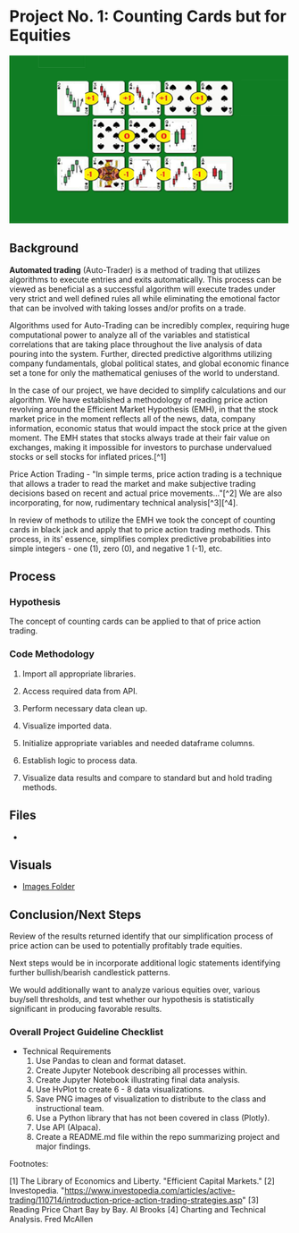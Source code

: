 # Project No. 1: Counting Cards but for Equities

<img src="/Resources/Images/Counting_cards.png"  width="500" height="300">

## Background

**Automated trading** (Auto-Trader) is a method of trading that utilizes algorithms to execute entries and exits automatically. This process can be viewed as beneficial as a successful algorithm will execute trades under very strict and well defined rules all while eliminating the emotional factor that can be involved with taking losses and/or profits on a trade.

Algorithms used for Auto-Trading can be incredibly complex, requiring huge computational power to analyze all of the variables and statistical correlations that are taking place throughout the live analysis of data pouring into the system. Further, directed predictive algorithms utilizing company fundamentals, global political states, and global economic finance set a tone for only the mathematical geniuses of the world to understand.

In the case of our project, we have decided to simplify calculations and our algorithm. We have established a methodology of reading price action revolving around the Efficient Market Hypothesis (EMH), in that the stock market price in the moment reflects all of the news, data, company information, economic status that would impact the stock price at the given moment. The EMH states that stocks always trade at their fair value on exchanges, making it impossible for investors to purchase undervalued stocks or sell stocks for inflated prices.[^1]

Price Action Trading - "In simple terms, price action trading is a technique that allows a trader to read the market and make subjective trading decisions based on recent and actual price movements..."[^2] We are also incorporating, for now, rudimentary technical analysis[^3][^4].

In review of methods to utilize the EMH we took the concept of counting cards in black jack and apply that to price action trading methods. This process, in its' essence, simplifies complex predictive probabilities into simple integers - one (1), zero (0), and negative 1 (-1), etc.

## Process

### Hypothesis

The concept of counting cards can be applied to that of price action trading.

### Code Methodology

1. Import all appropriate libraries.

2. Access required data from API.

3. Perform necessary data clean up.

4. Visualize imported data.

5. Initialize appropriate variables and needed dataframe columns.

6. Establish logic to process data.

7. Visualize data results and compare to standard but and hold trading methods.


## Files

* 

## Visuals

* [Images Folder](Resources/Images)

## Conclusion/Next Steps

Review of the results returned identify that our simplification process of price action can be used to potentially profitably trade equities.

Next steps would be in incorporate additional logic statements identifying further bullish/bearish candlestick patterns.

We would additionally want to analyze various equities over, various buy/sell thresholds, and test whether our hypothesis is statistically significant in producing favorable results.

### Overall Project Guideline Checklist

* Technical Requirements
   1. Use Pandas to clean and format dataset.
   2. Create Jupyter Notebook describing all processes within.
   3. Create Jupyter Notebook illustrating final data analysis.
   4. Use HvPlot to create 6 - 8 data visualizations.
   5. Save PNG images of visualization to distribute to the class and instructional team.
   6. Use a Python library that has not been covered in class (Plotly).
   7. Use API (Alpaca).
   8. Create a README.md file within the repo summarizing project and major findings.

Footnotes:

[1] The Library of Economics and Liberty. "Efficient Capital Markets."
[2] Investopedia. "https://www.investopedia.com/articles/active-trading/110714/introduction-price-action-trading-strategies.asp"
[3] Reading Price Chart Bay by Bay. Al Brooks
[4] Charting and Technical Analysis. Fred McAllen
